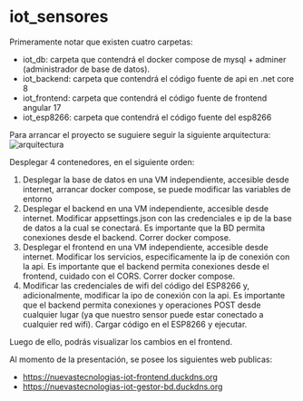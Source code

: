 # iot_sensores

Primeramente notar que existen cuatro carpetas:
- iot_db: carpeta que contendrá el docker compose de mysql + adminer (administrador de base de datos).
- iot_backend: carpeta que contendrá el código fuente de api en .net core 8
- iot_frontend: carpeta que contendrá el código fuente de frontend angular 17
- iot_esp8266: carpeta que contendrá el código fuente del esp8266

Para arrancar el proyecto se suguiere seguir la siguiente arquitectura:
![arquitectura](https://github.com/luiszamoranom/iot_sensores/assets/64230455/ec285308-6037-4e7e-81e9-45a60fff8ba9)

Desplegar 4 contenedores, en el siguiente orden:
1. Desplegar la base de datos en una VM independiente, accesible desde internet, arrancar docker compose, se puede modificar las variables de entorno
2. Desplegar el backend en una VM independiente, accesible desde internet. Modificar appsettings.json con las credenciales  e ip de la base de datos a la cual se conectará. Es importante que la BD permita conexiones desde el backend. Correr docker compose.
3. Desplegar el frontend en una VM independiente, accesible desde internet. Modificar los servicios, especificamente la ip de conexión con la api. Es importante que el backend permita conexiones desde el frontend, cuidado con el CORS. Correr docker compose.
4. Modificar las credenciales de wifi del código del ESP8266 y, adicionalmente, modificar la ipo de conexión con la api. Es importante que el backend permita conexiones y operaciones POST desde cualquier lugar (ya que nuestro sensor puede estar conectado a cualquier red wifi). Cargar código en el ESP8266 y ejecutar.

Luego de ello, podrás visualizar los cambios en el frontend.

Al momento de la presentación, se posee los siguientes web publicas:
- https://nuevastecnologias-iot-frontend.duckdns.org
- https://nuevastecnologias-iot-gestor-bd.duckdns.org






